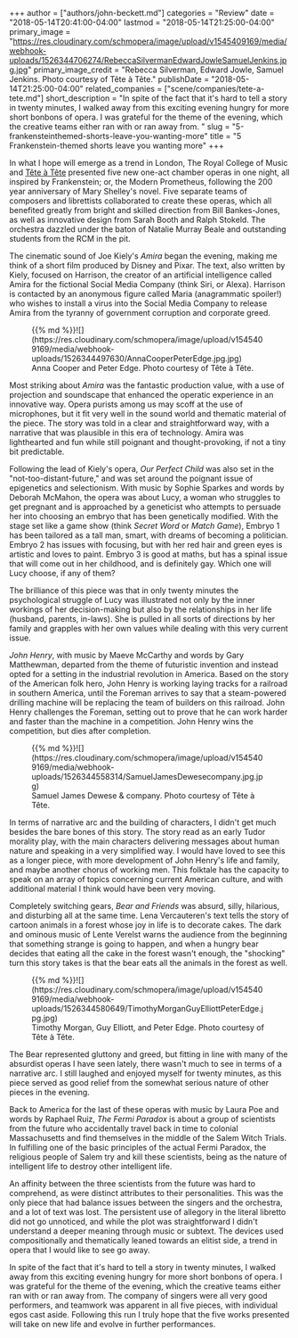 +++
author = ["authors/john-beckett.md"]
categories = "Review"
date = "2018-05-14T20:41:00-04:00"
lastmod = "2018-05-14T21:25:00-04:00"
primary_image = "https://res.cloudinary.com/schmopera/image/upload/v1545409169/media/webhook-uploads/1526344706274/RebeccaSilvermanEdwardJowleSamuelJenkins.jpg.jpg"
primary_image_credit = "Rebecca Silverman, Edward Jowle, Samuel Jenkins. Photo courtesy of Tête à Tête."
publishDate = "2018-05-14T21:25:00-04:00"
related_companies = ["scene/companies/tete-a-tete.md"]
short_description = "In spite of the fact that it&#039;s hard to tell a story in twenty minutes, I walked away from this exciting evening hungry for more short bonbons of opera. I was grateful for the theme of the evening, which the creative teams either ran with or ran away from. "
slug = "5-frankensteinthemed-shorts-leave-you-wanting-more"
title = "5 Frankenstein-themed shorts leave you wanting more"
+++

In what I hope will emerge as a trend in London, The Royal College of Music and [Tête à Tête](/scene/companies/tete-a-tete/) presented five new one-act chamber operas in one night, all inspired by Frankenstein; or, the Modern Prometheus, following the 200 year anniversary of Mary Shelley's novel. Five separate teams of composers and librettists collaborated to create these operas, which all benefited greatly from bright and skilled direction from Bill Bankes-Jones, as well as innovative design from Sarah Booth and Ralph Stokeld. The orchestra dazzled under the baton of Natalie Murray Beale and outstanding students from the RCM in the pit.

The cinematic sound of Joe Kiely's *Amira* began the evening, making me think of a short film produced by Disney and Pixar. The text, also written by Kiely, focused on Harrison, the creator of an artificial intelligence called Amira for the fictional Social Media Company (think Siri, or Alexa). Harrison is contacted by an anonymous figure called Maria (anagrammatic spoiler!) who wishes to install a virus into the Social Media Company to release Amira from the tyranny of government corruption and corporate greed. 

<figure data-type="image">{{% md %}}![](https://res.cloudinary.com/schmopera/image/upload/v1545409169/media/webhook-uploads/1526344497630/AnnaCooperPeterEdge.jpg.jpg)
<figcaption>Anna Cooper and Peter Edge. Photo courtesy of Tête à Tête.</figcaption>
</figure>

Most striking about *Amira* was the fantastic production value, with a use of projection and soundscape that enhanced the operatic experience in an innovative way. Opera purists among us may scoff at the use of microphones, but it fit very well in the sound world and thematic material of the piece. The story was told in a clear and straightforward way, with a narrative that was plausible in this era of technology. Amira was lighthearted and fun while still poignant and thought-provoking, if not a tiny bit predictable.

Following the lead of Kiely's opera, *Our Perfect Child* was also set in the "not-too-distant-future," and was set around the poignant issue of epigenetics and selectionism. With music by Sophie Sparkes and words by Deborah McMahon, the opera was about Lucy, a woman who struggles to get pregnant and is approached by a geneticist who attempts to persuade her into choosing an embryo that has been genetically modified. With the stage set like a game show (think *Secret Word* or *Match Game*), Embryo 1 has been tailored as a tall man, smart, with dreams of becoming a politician. Embryo 2 has issues with focusing, but with her red hair and green eyes is artistic and loves to paint. Embryo 3 is good at maths, but has a spinal issue that will come out in her childhood, and is definitely gay. Which one will Lucy choose, if any of them?

The brilliance of this piece was that in only twenty minutes the psychological struggle of Lucy was illustrated not only by the inner workings of her decision-making but also by the relationships in her life (husband, parents, in-laws). She is pulled in all sorts of directions by her family and grapples with her own values while dealing with this very current issue.

*John Henry*, with music by Maeve McCarthy and words by Gary Matthewman, departed from the theme of futuristic invention and instead opted for a setting in the industrial revolution in America. Based on the story of the American folk hero, John Henry is working laying tracks for a railroad in southern America, until the Foreman arrives to say that a steam-powered drilling machine will be replacing the team of builders on this railroad. John Henry challenges the Foreman, setting out to prove that he can work harder and faster than the machine in a competition. John Henry wins the competition, but dies after completion.

<figure data-type="image">{{% md %}}![](https://res.cloudinary.com/schmopera/image/upload/v1545409169/media/webhook-uploads/1526344558314/SamuelJamesDewesecompany.jpg.jpg)
<figcaption>Samuel James Dewese & company. Photo courtesy of Tête à Tête.</figcaption>
</figure>

In terms of narrative arc and the building of characters, I didn't get much besides the bare bones of this story. The story read as an early Tudor morality play, with the main characters delivering messages about human nature and speaking in a very simplified way. I would have loved to see this as a longer piece, with more development of John Henry's life and family, and maybe another chorus of working men. This folktale has the capacity to speak on an array of topics concerning current American culture, and with additional material I think would have been very moving.

Completely switching gears, *Bear and Friends* was absurd, silly, hilarious, and disturbing all at the same time. Lena Vercauteren's text tells the story of cartoon animals in a forest whose joy in life is to decorate cakes. The dark and ominous music of Lente Verelst warns the audience from the beginning that something strange is going to happen, and when a hungry bear decides that eating all the cake in the forest wasn't enough, the "shocking" turn this story takes is that the bear eats all the animals in the forest as well.

<figure data-type="image">{{% md %}}![](https://res.cloudinary.com/schmopera/image/upload/v1545409169/media/webhook-uploads/1526344580649/TimothyMorganGuyElliottPeterEdge.jpg.jpg)
<figcaption>Timothy Morgan, Guy Elliott, and Peter Edge. Photo courtesy of Tête à Tête.</figcaption>
</figure>

The Bear represented gluttony and greed, but fitting in line with many of the absurdist operas I have seen lately, there wasn't much to see in terms of a narrative arc. I still laughed and enjoyed myself for twenty minutes, as this piece served as good relief from the somewhat serious nature of other pieces in the evening.

Back to America for the last of these operas with music by Laura Poe and words by Raphael Ruiz, *The Fermi Paradox* is about a group of scientists from the future who accidentally travel back in time to colonial Massachusetts and find themselves in the middle of the Salem Witch Trials. In fulfilling one of the basic principles of the actual Fermi Paradox, the religious people of Salem try and kill these scientists, being as the nature of intelligent life to destroy other intelligent life.

An affinity between the three scientists from the future was hard to comprehend, as were distinct attributes to their personalities. This was the only piece that had balance issues between the singers and the orchestra, and a lot of text was lost. The persistent use of allegory in the literal libretto did not go unnoticed, and while the plot was straightforward I didn't understand a deeper meaning through music or subtext. The devices used compositionally and thematically leaned towards an elitist side, a trend in opera that I would like to see go away.

In spite of the fact that it's hard to tell a story in twenty minutes, I walked away from this exciting evening hungry for more short bonbons of opera. I was grateful for the theme of the evening, which the creative teams either ran with or ran away from. The company of singers were all very good performers, and teamwork was apparent in all five pieces, with individual egos cast aside. Following this run I truly hope that the five works presented will take on new life and evolve in further performances.
